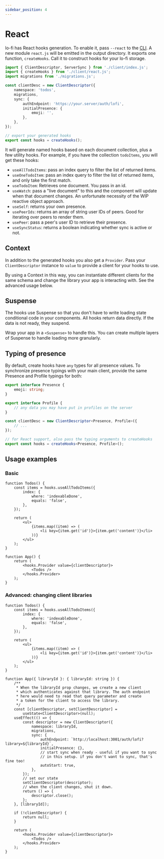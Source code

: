 ```yaml
---
sidebar_position: 4
---
```


# React

lo-fi has React hooks generation. To enable it, pass `--react` to the [CLI](./local-storage/generate-client). A new module `react.js` will be emitted in the output directory. It exports one function, `createHooks`. Call it to construct hooks for your lo-fi storage.

```ts
import { ClientDescriptor, ServerSync } from './client/index.js';
import { createHooks } from './client/react.js';
import migrations from './migrations.js';

const clientDesc = new ClientDescriptor({
	namespace: 'todos',
	migrations,
	sync: {
		authEndpoint: 'https://your.server/auth/lofi',
		initialPresence: {
			emoji: '',
		},
	},
});

// export your generated hooks
export const hooks = createHooks();
```

It will generate named hooks based on each document collection, plus a few utility hooks. For example, if you have the collection `todoItems`, you will get these hooks:

- `useAllTodoItems`: pass an index query to filter the list of returned items.
- `useOneTodoItem`: pass an index query to filter the list of returned items, and only take the first match.
- `useTodoItem`: Retrieves one document. You pass in an id.
- `useWatch`: pass a "live document" to this and the component will update when that document changes. An unfortunate necessity of the WIP reactive object approach.
- `useSelf`: returns your own presence.
- `usePeerIds`: returns an array of string user IDs of peers. Good for iterating over peers to render them.
- `usePeer`: pass a peer's user ID to retrieve their presence.
- `useSyncStatus`: returns a boolean indicating whether sync is active or not.

## Context

In addition to the generated hooks you also get a `Provider`. Pass your `ClientDescriptor` instance to `value` to provide a client for your hooks to use.

By using a Context in this way, you can instantiate different clients for the same schema and change the library your app is interacting with. See the advanced usage below.

## Suspense

The hooks use Suspense so that you don't have to write loading state conditional code in your components. All hooks return data directly. If the data is not ready, they suspend.

Wrap your app in a `<Suspense>` to handle this. You can create multiple layers of Suspense to handle loading more granularly.

## Typing of presence

By default, create hooks have `any` types for all presence values. To synchronize presence typings with your main client, provide the same Presence and Profile typings for both:

```ts
export interface Presence {
	emoji: string;
}

export interface Profile {
	// any data you may have put in profiles on the server
}

const clientDesc = new ClientDescriptor<Presence, Profile>({
	// ...
});

// for React support, also pass the typing arguments to createHooks
export const hooks = createHooks<Presence, Profile>();
```

## Usage examples

### Basic

```tsx
function Todos() {
	const items = hooks.useAllTodoItems({
		index: {
			where: 'indexableDone',
			equals: 'false',
		},
	});

	return (
		<ul>
			{items.map((item) => (
				<li key={item.get('id')}>{item.get('content')}</li>
			))}
		</ul>
	);
}

function App() {
	return (
		<hooks.Provider value={clientDescriptor}>
			<Todos />
		</hooks.Provider>
	);
}
```

### Advanced: changing client libraries

```tsx
function Todos() {
	const items = hooks.useAllTodoItems({
		index: {
			where: 'indexableDone',
			equals: 'false',
		},
	});

	return (
		<ul>
			{items.map((item) => (
				<li key={item.get('id')}>{item.get('content')}</li>
			))}
		</ul>
	);
}

function App({ libraryId }: { libraryId: string }) {
	/**
	 * When the libraryId prop changes, we create a new client
	 * which authenticates against that library. The auth endpoint
	 * here would need to read that query parameter and create
	 * a token for the client to access the library.
	 */
	const [clientDescriptor, setClientDescriptor] =
		useState<ClientDescriptor>(null);
	useEffect(() => {
		const descriptor = new ClientDescriptor({
			namespace: libraryId,
			migrations,
			sync: {
				authEndpoint: `http://localhost:3001/auth/lofi?library=${libraryId}`,
				initialPresence: {},
				// start sync when ready - useful if you want to sync
				// in this setup. if you don't want to sync, that's fine too!
				autoStart: true,
			},
		});
		// set our state
		setClientDescriptor(descriptor);
		// when the client changes, shut it down.
		return () => {
			descriptor.close();
		};
	}, [libraryId]);

	if (!clientDescriptor) {
		return null;
	}

	return (
		<hooks.Provider value={clientDescriptor}>
			<Todos />
		</hooks.Provider>
	);
}
```
